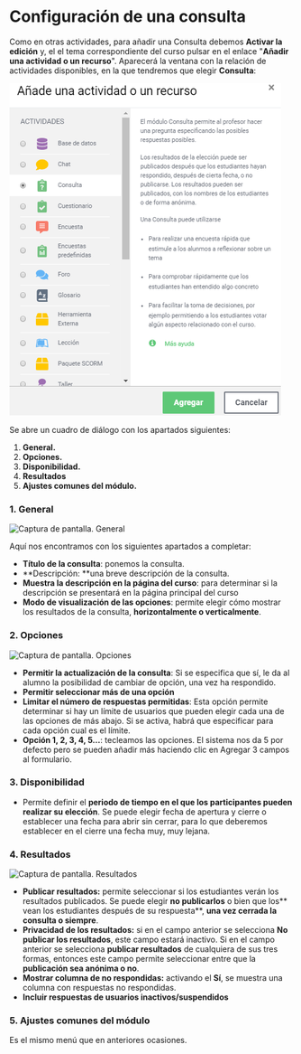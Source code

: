 # Configuración de una consulta

Como en otras actividades, para añadir una Consulta debemos **Activar la edición** y, el el tema correspondiente del curso pulsar en el enlace "**Añadir una actividad o un recurso**". Aparecerá la ventana con la relación de actividades disponibles, en la que tendremos que elegir **Consulta**:

![](/assets/consulta.PNG)

Se abre un cuadro de diálogo con los apartados siguientes:

1. **General.**
2. **Opciones.**
3. **Disponibilidad.**
4. **Resultados**
5. **Ajustes comunes del módulo.**

### **1. General**

![Captura de pantalla. General](/assets/Selección_293.png)

Aquí nos encontramos con los siguientes apartados a completar:

* **Título de la consulta**: ponemos la consulta.
* **Descripción: **una breve descripción de la consulta.
* **Muestra la descripción en la página del curso**: para determinar si la descripción se presentará en la página principal del curso
* **Modo de visualización de las opciones**: permite elegir cómo mostrar los resultados de la consulta, **horizontalmente o verticalmente**.

### **2. Opciones**

![Captura de pantalla. Opciones](/assets/Selección_294.png)

* **Permitir la actualización de la consulta**: Si se especifica que sí, le da al alumno la posibilidad de cambiar de opción, una vez ha respondido.
* **Permitir seleccionar más de una opción**
* **Limitar el número de respuestas permitidas**: Esta opción permite determinar si hay un límite de usuarios que pueden elegir cada una de las opciones de más abajo. Si se activa, habrá que especificar para cada opción cual es el límite.
* **Opción 1, 2, 3, 4, 5...**: tecleamos las opciones. El sistema nos da 5 por defecto pero se pueden añadir más haciendo clic en Agregar 3 campos al formulario.

### 3. Disponibilidad

* Permite definir el **periodo de tiempo en el que los participantes pueden realizar su elección**. Se puede elegir fecha de apertura y cierre o establecer una fecha para abrir sin cerrar, para lo que deberemos establecer en el cierre una fecha muy, muy lejana.

### 4. Resultados

![Captura de pantalla. Resultados](/assets/Selección_295.png)

* **Publicar resultados:** permite seleccionar si los estudiantes verán los resultados publicados. Se puede elegir **no publicarlos** o bien que los** vean los estudiantes después de su respuesta**, **una vez cerrada la consulta o siempre**.
* **Privacidad de los resultados:** si en el campo anterior se selecciona **No publicar los resultados**, este campo estará inactivo. Si en el campo anterior se selecciona **publicar resultados** de cualquiera de sus tres formas, entonces este campo permite seleccionar entre que la **publicación sea anónima o no**.
* **Mostrar columna de no respondidas:** activando el **Sí**, se muestra una columna con respuestas no respondidas.
* **Incluir respuestas de usuarios inactivos/suspendidos**

### **5. Ajustes comunes del módulo**

Es el mismo menú que en anteriores ocasiones.

